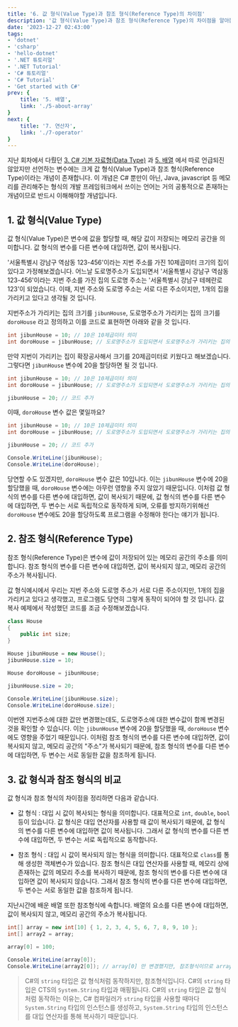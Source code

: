 ```yaml
---
title: '6. 값 형식(Value Type)과 참조 형식(Reference Type)의 차이점'
description: '값 형식(Value Type)과 참조 형식(Reference Type)의 차이점을 알아봅시다.'
date: '2023-12-27 02:43:00'
tags: 
- 'dotnet'
- 'csharp'
- 'hello-dotnet'
- '.NET 튜토리얼'
- '.NET Tutorial'
- 'C# 튜토리얼'
- 'C# Tutorial'
- 'Get started with C#'
prev: {
    title: '5. 배열',
    link: './5-about-array'
}
next: {
    title: '7. 연산자',
    link: './7-operator'
}
---
```


지난 회차에서 다뤘던 [3. C# 기본 자료형(Data Type)](./4-about-datatype) 과 [5. 배열](./5-about-array) 에서 따로 언급되진 않았지만 선언하는 변수에는 크게 값 형식(Value Type)과 참조 형식(Reference Type)이라는 개념이 존재합니다.
이 개념은 C# 뿐만이 아닌, Java, javascript 등 메모리를 관리해주는 형식의 개발 프레임워크에서 쓰이는 언어는 거의 공통적으로 존재하는 개념이므로 반드시 이해해야할 개념입니다.

## 1. 값 형식(Value Type)

값 형식(Value Type)은 변수에 값을 할당할 때, 해당 값이 저장되는 메모리 공간을 의미합니다. 값 형식의 변수를 다른 변수에 대입하면, 값이 복사됩니다. 

'서울특별시 강남구 역삼동 123-456'이라는 지번 주소를 가진 10제곱미터 크기의 집이 있다고 가정해보겠습니다. 어느날 도로명주소가 도입되면서 '서울특별시 강남구 역삼동 123-456'이라는 지번 주소를 가진 집의 도로명 주소는 '서울특별시 강남구 테헤란로 123'이 되었습니다. 이때, 지번 주소와 도로명 주소는 서로 다른 주소이지만, 1개의 집을 가리키고 있다고 생각될 것 입니다. 

지번주소가 가리키는 집의 크기를 `jibunHouse`, 도로명주소가 가리키는 집의 크기를 `doroHouse` 라고 정의하고 이를 코드로 표현하면 아래와 같을 것 입니다.

```csharp
int jibunHouse = 10; // 10은 10제곱미터 의미
int doroHouse = jibunHouse; // 도로명주소가 도입되면서 도로명주소가 가리키는 집의 크기를 저장할 변수 doroHouse가 생겨남.
```

만약 지번이 가리키는 집이 확장공사해서 크기를 20제곱미터로 키웠다고 해보겠습니다. 그렇다면 `jibunHouse` 변수에 20을 할당하면 될 것 입니다.

```csharp
int jibunHouse = 10; // 10은 10제곱미터 의미
int doroHouse = jibunHouse; // 도로명주소가 도입되면서 도로명주소가 가리키는 집의 크기를 저장할 변수 doroHouse가 생겨남.

jibunHouse = 20; // 코드 추가
```

이때, `doroHouse` 변수 값은 몇일까요?

```csharp
int jibunHouse = 10; // 10은 10제곱미터 의미
int doroHouse = jibunHouse; // 도로명주소가 도입되면서 도로명주소가 가리키는 집의 크기를 저장할 변수 doroHouse가 생겨남.

jibunHouse = 20; // 코드 추가

Console.WriteLine(jibunHouse);
Console.WriteLine(doroHouse);
```

당연할 수도 있겠지만, `doroHouse` 변수 값은 10입니다. 이는 `jibunHouse` 변수에 20을 할당했을 때, `doroHouse` 변수에는 아무런 영향을 주지 않았기 때문입니다. 이처럼 값 형식의 변수를 다른 변수에 대입하면, 값이 복사되기 때문에, 값 형식의 변수를 다른 변수에 대입하면, 두 변수는 서로 독립적으로 동작하게 되며, 오류를 방지하기위해선 `doroHouse` 변수에도 20을 할당하도록 프로그램을 수정해야 한다는 얘기가 됩니다.

## 2. 참조 형식(Reference Type)

참조 형식(Reference Type)은 변수에 값이 저장되어 있는 메모리 공간의 주소를 의미합니다. 참조 형식의 변수를 다른 변수에 대입하면, 값이 복사되지 않고, 메모리 공간의 주소가 복사됩니다.

값 형식예시에서 우리는 지번 주소와 도로명 주소가 서로 다른 주소이지만, 1개의 집을 가리키고 있다고 생각했고, 프로그램도 당연히 그렇게 동작이 되어야 할 것 입니다. 값 복사 예제에서 작성했던 코드를 조금 수정해보겠습니다.

```csharp
class House
{
    public int size;
}

House jibunHouse = new House();
jibunHouse.size = 10;

House doroHouse = jibunHouse;

jibunHouse.size = 20;

Console.WriteLine(jibunHouse.size); 
Console.WriteLine(doroHouse.size);

```

이번엔 지번주소에 대한 값만 변경했는데도, 도로명주소에 대한 변수값이 함께 변경된 것을 확인할 수 있습니다. 이는 `jibunHouse` 변수에 20을 할당했을 때, `doroHouse` 변수에도 영향을 주었기 때문입니다. 이처럼 참조 형식의 변수를 다른 변수에 대입하면, 값이 복사되지 않고, 메모리 공간의 "주소"가 복사되기 때문에, 참조 형식의 변수를 다른 변수에 대입하면, 두 변수는 서로 동일한 값을 참조하게 됩니다.

## 3. 값 형식과 참조 형식의 비교

값 형식과 참조 형식의 차이점을 정리하면 다음과 같습니다.

- 값 형식 : 대입 시 값이 복사되는 형식을 의미합니다. 대표적으로 `int`, `double`, `bool` 등이 있습니다. 값 형식은 대입 연산자를 사용할 때 값이 복사되기 때문에, 값 형식의 변수를 다른 변수에 대입하면 값이 복사됩니다. 그래서 값 형식의 변수를 다른 변수에 대입하면, 두 변수는 서로 독립적으로 동작합니다.

- 참조 형식 : 대입 시 값이 복사되지 않는 형식을 의미합니다. 대표적으로 `class`를 통해 생성한 객체변수가 있습니다. 참조 형식은 대입 연산자를 사용할 때, 메모리 상에 존재하는 값의 메모리 주소를 복사하기 때문에, 참조 형식의 변수를 다른 변수에 대입하면 값이 복사되지 않습니다. 그래서 참조 형식의 변수를 다른 변수에 대입하면, 두 변수는 서로 동일한 값을 참조하게 됩니다.

지난시간에 배운 배열 또한 참조형식에 속합니다. 배열의 요소를 다른 변수에 대입하면, 값이 복사되지 않고, 메모리 공간의 주소가 복사됩니다.

```csharp
int[] array = new int[10] { 1, 2, 3, 4, 5, 6, 7, 8, 9, 10 };
int[] array2 = array;

array[0] = 100;

Console.WriteLine(array[0]);
Console.WriteLine(array2[0]); // array[0] 만 변경했지만, 참조형식이므로 array2[0] 도 변경됨.

```

> C#의 `string` 타입은 값 형식처럼 동작하지만, 참조형식입니다. C#의 `string` 타입은 CTS의 `System.String` 타입과 매핑됩니다. C#의 `string` 타입은 값 형식처럼 동작하는 이유는, C# 컴파일러가 `string` 타입을 사용할 때마다 `System.String` 타입의 인스턴스를 생성하고, `System.String` 타입의 인스턴스를 대입 연산자를 통해 복사하기 때문입니다.
